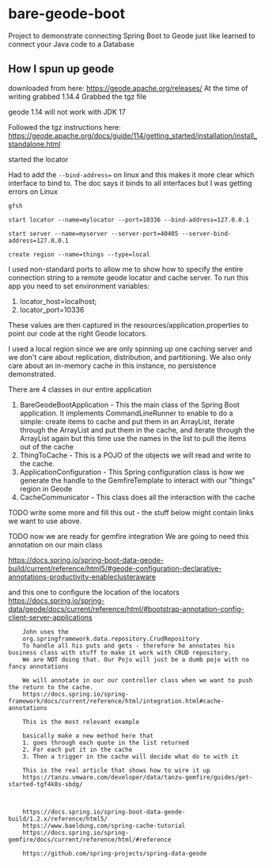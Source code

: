 # bare-geode-boot
Project to demonstrate connecting Spring Boot to Geode just like learned to connect your Java code to a Database


## How I spun up geode

downloaded from here:
https://geode.apache.org/releases/
At the time of writing grabbed 1.14.4
Grabbed the tgz file

geode 1.14 will not work with JDK 17

Followed the tgz instructions here:
https://geode.apache.org/docs/guide/114/getting_started/installation/install_standalone.html

started the locator

Had to add the `--bind-address=` on linux and this makes it more clear which interface to bind to. The doc says it binds to all interfaces but I was getting errors on Linux 
```commandline
gfsh 

start locator --name=mylocator --port=10336 --bind-address=127.0.0.1

start server --name=myserver --server-port=40405 --server-bind-address=127.0.0.1

create region --name=things --type=local
```

I used non-standard ports to allow me to show how to specify the entire connection string to a remote geode locator and cache server. 
To run this app you need to set environment variables:
1. locator_host=localhost;
2. locator_port=10336

These values are then captured in the resources/application.properties to point our code at the right Geode locators.

I used a local region since we are only spinning up one caching server and we don't care about replication, distribution, and partitioning.
We also only care about an in-memory cache in this instance, no persistence demonstrated.

There are 4 classes in our entire application
1. BareGeodeBootApplication - This the main class of the Spring Boot application. It implements CommandLineRunner to enable to do a simple: create items to cache and put them in an ArrayList, iterate through the ArrayList and put them in the cache, and iterate through the ArrayList again but this time use the names in the list to pull the items out of the cache
2. ThingToCache - This is a POJO of the objects we will read and write to the cache. 
3. ApplicationConfiguration - This Spring configuration class is how we generate the handle to the GemfireTemplate to interact with our "things" region in Geode
4. CacheCommunicator - This class does all the interaction with the cache

TODO write some more and fill this out - the stuff below might contain links we want to use above. 













TODO now we are ready for gemfire integration
We are going to need this annotation on our main class


https://docs.spring.io/spring-boot-data-geode-build/current/reference/html5/#geode-configuration-declarative-annotations-productivity-enableclusteraware


and this one to configure the location of the locators
https://docs.spring.io/spring-data/geode/docs/current/reference/html/#bootstrap-annotation-config-client-server-applications

        John uses the
        org.springframework.data.repository.CrudRepository
        To handle all his puts and gets - therefore he annotates his business class with stuff to make it work with CRUD repository.
        We are NOT doing that. Our Pojo will just be a dumb pojo with no fancy annotations

        We will annotate in our our controller class when we want to push the return to the cache.
        https://docs.spring.io/spring-framework/docs/current/reference/html/integration.html#cache-annotations

        This is the most relevant example

        basically make a new method here that
        1. goes through each quote in the list returned
        2. For each put it in the cache
        3. Then a trigger in the cache will decide what do to with it

        This is the real article that shows how to wire it up
        https://tanzu.vmware.com/developer/data/tanzu-gemfire/guides/get-started-tgf4k8s-sbdg/



        https://docs.spring.io/spring-boot-data-geode-build/1.2.x/reference/html5/
        https://www.baeldung.com/spring-cache-tutorial
        https://docs.spring.io/spring-gemfire/docs/current/reference/html/#reference

        https://github.com/spring-projects/spring-data-geode



         
